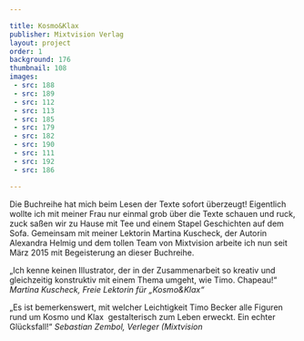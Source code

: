 ```yaml
---

title: Kosmo&Klax
publisher: Mixtvision Verlag
layout: project
order: 1
background: 176
thumbnail: 108
images: 
 - src: 188
 - src: 189
 - src: 112
 - src: 113
 - src: 185
 - src: 179
 - src: 182
 - src: 190
 - src: 111
 - src: 192
 - src: 186

---
```


Die Buchreihe hat mich beim Lesen der Texte sofort überzeugt! Eigentlich wollte ich mit meiner Frau nur einmal grob über die Texte schauen und ruck, zuck saßen wir zu Hause mit Tee und einem Stapel Geschichten auf dem Sofa.
Gemeinsam mit meiner Lektorin Martina Kuscheck, der Autorin Alexandra Helmig und dem tollen Team von Mixtvision arbeite ich nun seit März 2015 mit Begeisterung an dieser Buchreihe.

„Ich kenne keinen Illustrator, der in der Zusammenarbeit so kreativ und gleichzeitig konstruktiv mit einem Thema umgeht, wie Timo. Chapeau!“ 
*Martina Kuscheck, Freie Lektorin für „Kosmo&Klax“*

„Es ist bemerkenswert, mit welcher Leichtigkeit Timo Becker alle Figuren rund um Kosmo und Klax  gestalterisch zum Leben erweckt. Ein echter Glücksfall!“ 
*Sebastian Zembol, Verleger (Mixtvision*